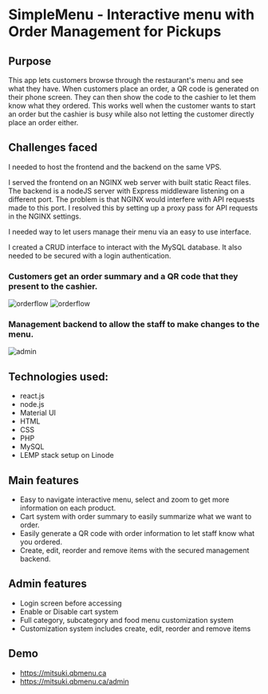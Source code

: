 # SimpleMenu - Interactive menu with Order Management for Pickups

## Purpose
This app lets customers browse through the restaurant's menu and see what they have. When customers place an order, a QR code is generated on their phone screen. They can then show the code to the cashier to let them know what they ordered. This works well when the customer wants to start an order but the cashier is busy while also not letting the customer directly place an order either.

## Challenges faced
I needed to host the frontend and the backend on the same VPS.

I served the frontend on an NGINX web server with built static React files. The backend is a nodeJS server with Express middleware listening on a different port. The problem is that NGINX would interfere with API requests made to this port. I resolved this by setting up a proxy pass for API requests in the NGINX settings.

I needed way to let users manage their menu via an easy to use interface.

I created a CRUD interface to interact with the MySQL database. It also needed to be secured with a login authentication.

### Customers get an order summary and a QR code that they present to the cashier.

![orderflow](https://msmtech.ca/wp-content/uploads/2022/04/5.jpg)
![orderflow](https://msmtech.ca/wp-content/uploads/2022/04/6-1.jpg)

### Management backend to allow the staff to make changes to the menu.

![admin](https://msmtech.ca/wp-content/uploads/2022/04/11.jpg)


## Technologies used:
- react.js
- node.js
- Material UI
- HTML
- CSS
- PHP
- MySQL
- LEMP stack setup on Linode

## Main features
- Easy to navigate interactive menu, select and zoom to get more information on each product.
- Cart system with order summary to easily summarize what we want to order.
- Easily generate a QR code with order information to let staff know what you ordered.
- Create, edit, reorder and remove items with the secured management backend.

## Admin features
- Login screen before accessing
- Enable or Disable cart system
- Full category, subcategory and food menu customization system
- Customization system includes create, edit, reorder and remove items

## Demo
- https://mitsuki.qbmenu.ca
- https://mitsuki.qbmenu.ca/admin
